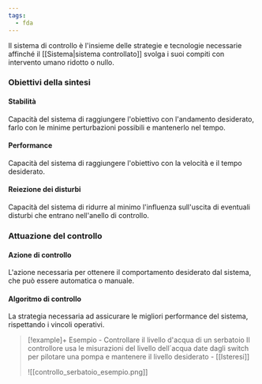 ```yaml
---
tags:
  - fda
---
```

Il sistema di controllo è l'insieme delle strategie e tecnologie necessarie affinché il [[Sistema|sistema controllato]] svolga i suoi compiti con intervento umano ridotto o nullo.
### Obiettivi della sintesi
#### Stabilità
Capacità del sistema di raggiungere l'obiettivo con l'andamento desiderato, farlo con le minime perturbazioni possibili e mantenerlo nel tempo.
#### Performance
Capacità del sistema di raggiungere l'obiettivo con la velocità e il tempo desiderato.
#### Reiezione dei disturbi
Capacità del sistema di ridurre al minimo l'influenza sull'uscita di eventuali disturbi che entrano nell'anello di controllo.
### Attuazione del controllo
#### Azione di controllo
L'azione necessaria per ottenere il comportamento desiderato dal sistema, che può essere automatica o manuale.
#### Algoritmo di controllo
La strategia necessaria ad assicurare le migliori performance del sistema, rispettando i vincoli operativi.

> [!example]+ Esempio - Controllare il livello d'acqua di un serbatoio
> Il controllore usa le misurazioni del livello dell´acqua date dagli switch per pilotare una pompa e mantenere il livello desiderato - [[Isteresi]]
> 
> ![[controllo_serbatoio_esempio.png]]